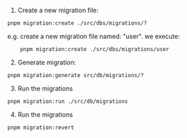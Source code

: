 1. Create a new migration file:

```
pnpm migration:create ./src/dbs/migrations/?
```

e.g. create a new migration file named: "user". we execute:

```
    pnpm migration:create ./src/dbs/migrations/user
```

2. Generate migration:

```
pnpm migration:generate src/db/migrations/?
```

3. Run the migrations

```
pnpm migration:run ./src/db/migrations
```

4. Run the migrations

```
pnpm migration:revert
```
